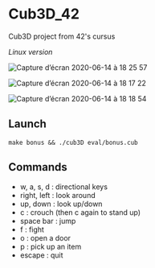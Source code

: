 # Cub3D_42
Cub3D project from 42's cursus

_Linux version_

![Capture d’écran 2020-06-14 à 18 25 57](https://user-images.githubusercontent.com/65017331/134820843-82890e8c-1a6b-4789-89bd-1acd46300b6a.png)

![Capture d’écran 2020-06-14 à 18 17 22](https://user-images.githubusercontent.com/65017331/134820863-b3498c63-241d-4652-9dbf-351e78459edd.png)

![Capture d’écran 2020-06-14 à 18 18 54](https://user-images.githubusercontent.com/65017331/134820864-9e004ebb-ea0c-4e30-a69c-5cfc562867f4.png)

## Launch

`make bonus && ./cub3D eval/bonus.cub`

## Commands

* w, a, s, d : directional keys
* right, left : look around
* up, down : look up/down
* c : crouch (then c again to stand up)
* space bar : jump
* f : fight
* o : open a door
* p : pick up an item
* escape : quit
